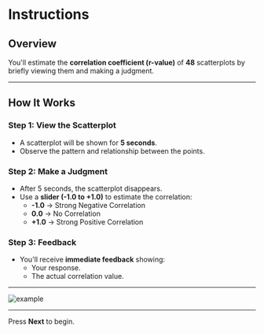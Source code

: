 # Instructions

## Overview

You'll estimate the **correlation coefficient (r-value)** of **48** scatterplots by briefly viewing them and making a judgment.

---

## How It Works

### Step 1: **View the Scatterplot**
- A scatterplot will be shown for **5 seconds**.
- Observe the pattern and relationship between the points.

### Step 2: **Make a Judgment**
- After 5 seconds, the scatterplot disappears.
- Use a **slider (-1.0 to +1.0)** to estimate the correlation:
  - **-1.0** → Strong Negative Correlation
  - **0.0** → No Correlation
  - **+1.0** → Strong Positive Correlation

### Step 3: **Feedback**
- You'll receive **immediate feedback** showing:
  - Your response.
  - The actual correlation value.

---
![example](../gaze/assets/phase1_intro.png)

---

Press **Next** to begin.